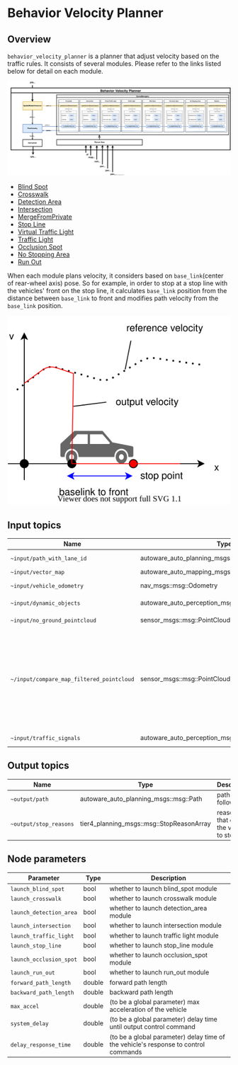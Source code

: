 # Behavior Velocity Planner

## Overview

`behavior_velocity_planner` is a planner that adjust velocity based on the traffic rules.
It consists of several modules. Please refer to the links listed below for detail on each module.

![Architecture](./docs/BehaviorVelocityPlanner-Architecture.drawio.svg)

- [Blind Spot](blind-spot-design.md)
- [Crosswalk](crosswalk-design.md)
- [Detection Area](detection-area-design.md)
- [Intersection](intersection-design.md)
- [MergeFromPrivate](merge-from-private-design.md)
- [Stop Line](stop-line-design.md)
- [Virtual Traffic Light](virtual-traffic-light-design.md)
- [Traffic Light](traffic-light-design.md)
- [Occlusion Spot](occlusion-spot-design.md)
- [No Stopping Area](no-stopping-area-design.md)
- [Run Out](run-out-design.md)

When each module plans velocity, it considers based on `base_link`(center of rear-wheel axis) pose.
So for example, in order to stop at a stop line with the vehicles' front on the stop line, it calculates `base_link` position from the distance between `base_link` to front and modifies path velocity from the `base_link` position.

![set_stop_velocity](./docs/set_stop_velocity.drawio.svg)

## Input topics

| Name                                      | Type                                                   | Description                                                                                                                     |
| ----------------------------------------- | ------------------------------------------------------ | ------------------------------------------------------------------------------------------------------------------------------- |
| `~input/path_with_lane_id`                | autoware_auto_planning_msgs::msg::PathWithLaneId       | path with lane_id                                                                                                               |
| `~input/vector_map`                       | autoware_auto_mapping_msgs::msg::HADMapBin             | vector map                                                                                                                      |
| `~input/vehicle_odometry`                 | nav_msgs::msg::Odometry                                | vehicle velocity                                                                                                                |
| `~input/dynamic_objects`                  | autoware_auto_perception_msgs::msg::PredictedObjects   | dynamic objects                                                                                                                 |
| `~input/no_ground_pointcloud`             | sensor_msgs::msg::PointCloud2                          | obstacle pointcloud                                                                                                             |
| `~/input/compare_map_filtered_pointcloud` | sensor_msgs::msg::PointCloud2                          | obstacle pointcloud filtered by compare map. Note that this is used only when the detection method of run out module is Points. |
| `~input/traffic_signals`                  | autoware_auto_perception_msgs::msg::TrafficSignalArray | traffic light states                                                                                                            |

## Output topics

| Name                   | Type                                      | Description                            |
| ---------------------- | ----------------------------------------- | -------------------------------------- |
| `~output/path`         | autoware_auto_planning_msgs::msg::Path    | path to be followed                    |
| `~output/stop_reasons` | tier4_planning_msgs::msg::StopReasonArray | reasons that cause the vehicle to stop |

## Node parameters

| Parameter               | Type   | Description                                                                         |
| ----------------------- | ------ | ----------------------------------------------------------------------------------- |
| `launch_blind_spot`     | bool   | whether to launch blind_spot module                                                 |
| `launch_crosswalk`      | bool   | whether to launch crosswalk module                                                  |
| `launch_detection_area` | bool   | whether to launch detection_area module                                             |
| `launch_intersection`   | bool   | whether to launch intersection module                                               |
| `launch_traffic_light`  | bool   | whether to launch traffic light module                                              |
| `launch_stop_line`      | bool   | whether to launch stop_line module                                                  |
| `launch_occlusion_spot` | bool   | whether to launch occlusion_spot module                                             |
| `launch_run_out`        | bool   | whether to launch run_out module                                                    |
| `forward_path_length`   | double | forward path length                                                                 |
| `backward_path_length`  | double | backward path length                                                                |
| `max_accel`             | double | (to be a global parameter) max acceleration of the vehicle                          |
| `system_delay`          | double | (to be a global parameter) delay time until output control command                  |
| `delay_response_time`   | double | (to be a global parameter) delay time of the vehicle's response to control commands |
